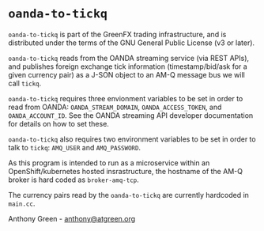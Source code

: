 `oanda-to-tickq`
===============

`oanda-to-tickq` is part of the GreenFX trading infrastructure, and is
distributed under the terms of the GNU General Public License (v3 or
later).

`oanda-to-tickq` reads from the OANDA streaming service (via REST
APIs), and publishes foreign exchange tick information
(timestamp/bid/ask for a given currency pair) as a J-SON object to an
AM-Q message bus we will call `tickq`.

`oanda-to-tickq` requires three envionment variables to be set in order
to read from OANDA: `OANDA_STREAM_DOMAIN`, `OANDA_ACCESS_TOKEN`, and
`OANDA_ACCOUNT_ID`.  See the OANDA streaming API developer
documentation for details on how to set these.

`oanda-to-tickq` also requires two environment variables to be set in
order to talk to `tickq`: `AMQ_USER` and `AMQ_PASSWORD`.

As this program is intended to run as a microservice within an
OpenShift/kubernetes hosted insrastructure, the hostname of the AM-Q
broker is hard coded as `broker-amq-tcp`.

The currency pairs read by the `oanda-to-tickq` are currently
hardcoded in `main.cc`.

Anthony Green - anthony@atgreen.org




